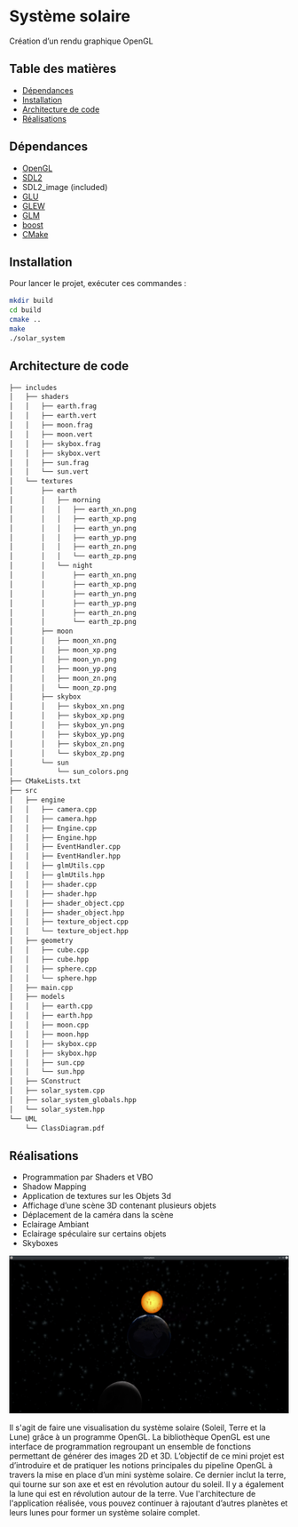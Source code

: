 # Système solaire

Création d’un rendu graphique OpenGL



## Table des matières
* [Dépendances](#dépendances)
* [Installation](#installation)
* [Architecture de code](#architecture-de-code)
* [Réalisations](#réalisations)



## Dépendances

* [OpenGL](https://www.opengl.org/)
* [SDL2](https://www.libsdl.org/download-2.0.php)
* SDL2\_image (included)
* [GLU](https://www.opengl.org/resources/libraries/)
* [GLEW](http://glew.sourceforge.net/)
* [GLM](http://glm.g-truc.net/0.9.4/index.html)
* [boost](https://www.boost.org/)
* [CMake](https://cmake.org/)



## Installation

Pour lancer le projet, exécuter ces commandes :

```bash
mkdir build
cd build
cmake ..
make
./solar_system

```



## Architecture de code

```bash
├── includes
│   ├── shaders
│   │   ├── earth.frag
│   │   ├── earth.vert
│   │   ├── moon.frag
│   │   ├── moon.vert
│   │   ├── skybox.frag
│   │   ├── skybox.vert
│   │   ├── sun.frag
│   │   └── sun.vert
│   └── textures
│       ├── earth
│       │   ├── morning
│       │   │   ├── earth_xn.png
│       │   │   ├── earth_xp.png
│       │   │   ├── earth_yn.png
│       │   │   ├── earth_yp.png
│       │   │   ├── earth_zn.png
│       │   │   └── earth_zp.png
│       │   └── night
│       │       ├── earth_xn.png
│       │       ├── earth_xp.png
│       │       ├── earth_yn.png
│       │       ├── earth_yp.png
│       │       ├── earth_zn.png
│       │       └── earth_zp.png
│       ├── moon
│       │   ├── moon_xn.png
│       │   ├── moon_xp.png
│       │   ├── moon_yn.png
│       │   ├── moon_yp.png
│       │   ├── moon_zn.png
│       │   └── moon_zp.png
│       ├── skybox
│       │   ├── skybox_xn.png
│       │   ├── skybox_xp.png
│       │   ├── skybox_yn.png
│       │   ├── skybox_yp.png
│       │   ├── skybox_zn.png
│       │   └── skybox_zp.png
│       └── sun
│           └── sun_colors.png
├── CMakeLists.txt
├── src
│   ├── engine
│   │   ├── camera.cpp
│   │   ├── camera.hpp
│   │   ├── Engine.cpp
│   │   ├── Engine.hpp
│   │   ├── EventHandler.cpp
│   │   ├── EventHandler.hpp
│   │   ├── glmUtils.cpp
│   │   ├── glmUtils.hpp
│   │   ├── shader.cpp
│   │   ├── shader.hpp
│   │   ├── shader_object.cpp
│   │   ├── shader_object.hpp
│   │   ├── texture_object.cpp
│   │   └── texture_object.hpp
│   ├── geometry
│   │   ├── cube.cpp
│   │   ├── cube.hpp
│   │   ├── sphere.cpp
│   │   └── sphere.hpp
│   ├── main.cpp
│   ├── models
│   │   ├── earth.cpp
│   │   ├── earth.hpp
│   │   ├── moon.cpp
│   │   ├── moon.hpp
│   │   ├── skybox.cpp
│   │   ├── skybox.hpp
│   │   ├── sun.cpp
│   │   └── sun.hpp
│   ├── SConstruct
│   ├── solar_system.cpp
│   ├── solar_system_globals.hpp
│   └── solar_system.hpp
└── UML
    └── ClassDiagram.pdf

```



## Réalisations

* Programmation par Shaders et VBO
* Shadow Mapping
* Application de textures sur les Objets 3d
* Affichage d’une scène 3D contenant plusieurs objets
* Déplacement de la caméra dans la scène
* Eclairage Ambiant
* Eclairage spéculaire sur certains objets
* Skyboxes



![](screenshot/Screenshot.png)



Il s'agit de faire une visualisation du système solaire (Soleil, Terre et la Lune) grâce à un programme OpenGL.
La bibliothèque OpenGL est une interface de programmation regroupant un ensemble de fonctions permettant de générer des images 2D et 3D. 
L’objectif de ce mini projet est d’introduire et de pratiquer les notions principales du pipeline OpenGL à travers la mise en place d’un mini système solaire. Ce dernier inclut la terre, qui tourne sur son axe et est en révolution autour du soleil. Il y a également la lune qui est en révolution autour de la terre.
Vue l'architecture de l'application réalisée, vous pouvez continuer à rajoutant d’autres planètes et leurs lunes pour former un système solaire complet.